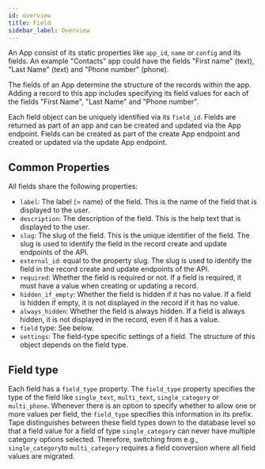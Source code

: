 ```yaml
---
id: overview
title: Field
sidebar_label: Overview
---
```


An App consist of its static properties like `app_id`, `name` or `config` and its fields.
An example "Contacts" app could have the fields "First name" (text), "Last Name" (text) and "Phone number" (phone).

The fields of an App determine the structure of the records within the app. Adding a record to this app includes specifying its field values for each of the fields "First Name", "Last Name" and "Phone number".

Each field object can be uniquely identified via its `field_id`. Fields are returned as part of an app and can be created and updated via the App endpoint.
Fields can be created as part of the create App endpoint and created or updated via the update App endpoint.

## Common Properties

All fields share the following properties:

- `label`: The label (= name) of the field. This is the name of the field that is displayed to the user.
- `description`: The description of the field. This is the help text that is displayed to the user.
- `slug`: The slug of the field. This is the unique identifier of the field. The slug is used to identify the field in the record create and update endpoints of the API.
- `external_id`: equal to the property slug. The slug is used to identify the field in the record create and update endpoints of the API.
- `required`: Whether the field is required or not. If a field is required, it must have a value when creating or updating a record.
- `hidden_if_empty`: Whether the field is hidden if it has no value. If a field is hidden if empty, it is not displayed in the record if it has no value.
- `always_hidden`: Whether the field is always hidden. If a field is always hidden, it is not displayed in the record, even if it has a value.
- `field` type: See below.
- `settings`: The field-type specific settings of a field. The structure of this object depends on the field type.

## Field type

Each field has a `field_type` property. The `field_type` property specifies the type of the field like `single_text`, `multi_text`, `single_category` or `multi_phone`. Whenever there is an option to specify whether to allow one or more values per field, the `field_type` specifies this information in its prefix. Tape distinguishes between these field types down to the database level so that a field value for a field of type `single_category` can never have multiple category options selected. Therefore, switching from e.g., `single_category`to `multi_category` requires a field conversion where all field values are migrated.
